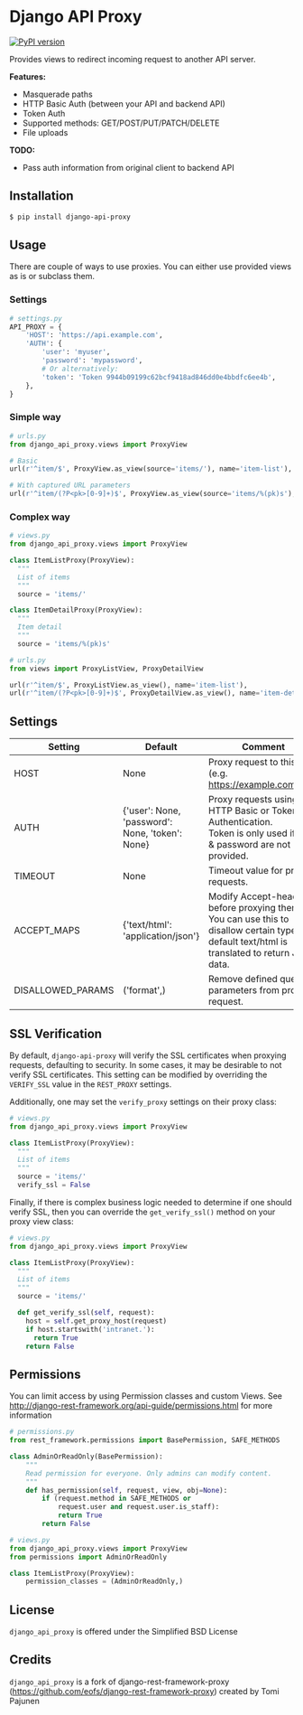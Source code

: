# Django API Proxy

[![PyPI version](https://badge.fury.io/py/django-api-proxy.svg)](http://badge.fury.io/py/django-api-proxy)

Provides views to redirect incoming request to another API server.

**Features:**

* Masquerade paths
* HTTP Basic Auth (between your API and backend API)
* Token Auth
* Supported methods: GET/POST/PUT/PATCH/DELETE
* File uploads

**TODO:**
* Pass auth information from original client to backend API

## Installation

```bash
$ pip install django-api-proxy
```

## Usage
There are couple of ways to use proxies. You can either use provided views as is or subclass them.

### Settings
```python
# settings.py
API_PROXY = {
    'HOST': 'https://api.example.com',
    'AUTH': {
        'user': 'myuser',
        'password': 'mypassword',
        # Or alternatively:
        'token': 'Token 9944b09199c62bcf9418ad846dd0e4bbdfc6ee4b',
    },
}
```


### Simple way
```python
# urls.py
from django_api_proxy.views import ProxyView

# Basic
url(r'^item/$', ProxyView.as_view(source='items/'), name='item-list'),

# With captured URL parameters
url(r'^item/(?P<pk>[0-9]+)$', ProxyView.as_view(source='items/%(pk)s'), name='item-detail'),
```
### Complex way
```python
# views.py
from django_api_proxy.views import ProxyView

class ItemListProxy(ProxyView):
  """
  List of items
  """
  source = 'items/'

class ItemDetailProxy(ProxyView):
  """
  Item detail
  """
  source = 'items/%(pk)s'

```
```python
# urls.py
from views import ProxyListView, ProxyDetailView

url(r'^item/$', ProxyListView.as_view(), name='item-list'),
url(r'^item/(?P<pk>[0-9]+)$', ProxyDetailView.as_view(), name='item-detail'),
```

## Settings
| Setting           | Default                                         | Comment                                                                                                                                         |
|-------------------|-------------------------------------------------|-------------------------------------------------------------------------------------------------------------------------------------------------|
 | HOST              | None                                            | Proxy request to this host (e.g. https://example.com/api/)                                                                                      |
| AUTH              | {'user': None, 'password': None, 'token': None} | Proxy requests using HTTP Basic or Token Authentication. <br/>Token is only used if user &amp; password are not provided.                       |
| TIMEOUT           | None                                            | Timeout value for proxy requests.                                                                                                               |
| ACCEPT_MAPS       | {'text/html': 'application/json'}               | Modify Accept-headers before proxying them. You can use this to disallow certain types. By default text/html is translated to return JSON data. |
| DISALLOWED_PARAMS | ('format',)                                     | Remove defined query parameters from proxy request.                                                                                             |

## SSL Verification
By default, `django-api-proxy` will verify the SSL certificates when proxying requests, defaulting
to security. In some cases, it may be desirable to not verify SSL certificates. This setting can be modified
by overriding the `VERIFY_SSL` value in the `REST_PROXY` settings.

Additionally, one may set the `verify_proxy` settings on their proxy class:

```python
# views.py
from django_api_proxy.views import ProxyView

class ItemListProxy(ProxyView):
  """
  List of items
  """
  source = 'items/'
  verify_ssl = False

```

Finally, if there is complex business logic needed to determine if one should verify SSL, then
you can override the `get_verify_ssl()` method on your proxy view class:

```python
# views.py
from django_api_proxy.views import ProxyView

class ItemListProxy(ProxyView):
  """
  List of items
  """
  source = 'items/'

  def get_verify_ssl(self, request):
    host = self.get_proxy_host(request)
    if host.startswith('intranet.'):
      return True
    return False

```

## Permissions
You can limit access by using Permission classes and custom Views.
See http://django-rest-framework.org/api-guide/permissions.html for more information
```python
# permissions.py
from rest_framework.permissions import BasePermission, SAFE_METHODS

class AdminOrReadOnly(BasePermission):
    """
    Read permission for everyone. Only admins can modify content.
    """
    def has_permission(self, request, view, obj=None):
        if (request.method in SAFE_METHODS or
            request.user and request.user.is_staff):
            return True
        return False

```
```python
# views.py
from django_api_proxy.views import ProxyView
from permissions import AdminOrReadOnly

class ItemListProxy(ProxyView):
    permission_classes = (AdminOrReadOnly,)
```

## License
`django_api_proxy` is offered under the Simplified BSD License

## Credits
`django_api_proxy` is a fork of django-rest-framework-proxy (https://github.com/eofs/django-rest-framework-proxy) created by Tomi Pajunen